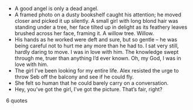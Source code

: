  - A good angel is only a dead angel.
 - A framed photo on a dusty bookshelf caught his attention; he moved closer and picked it up silently. A small girl with long blond hair was standing under a tree, her face tilted up in delight as its feathery leaves brushed across her face, framing it. A willow tree. Willow.
 - His hands as he worked were deft and sure, but so gentle – he was being careful not to hurt me any more than he had to. I sat very still, hardly daring to move. I was in love with him. The knowledge swept through me, truer than anything I’d ever known. Oh, my God, I was in love with him.
 - The girl I’ve been looking for my entire life. Alex resisted the urge to throw Seb off the balcony and see if he could fly.
 - She felt so human that he could barely carry on a conversation.
 - Hey, you’ve got the girl, I’ve got the picture. That’s fair, right?

6 quotes